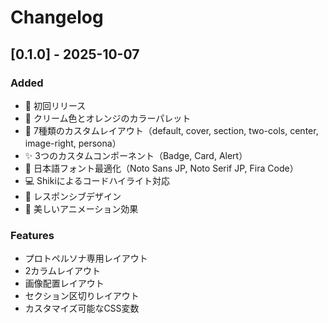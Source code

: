 # Changelog

## [0.1.0] - 2025-10-07

### Added

- 🎉 初回リリース
- 🎨 クリーム色とオレンジのカラーパレット
- 📝 7種類のカスタムレイアウト（default, cover, section, two-cols, center, image-right, persona）
- ✨ 3つのカスタムコンポーネント（Badge, Card, Alert）
- 🎯 日本語フォント最適化（Noto Sans JP, Noto Serif JP, Fira Code）
- 💻 Shikiによるコードハイライト対応
- 📱 レスポンシブデザイン
- 🌟 美しいアニメーション効果

### Features

- プロトペルソナ専用レイアウト
- 2カラムレイアウト
- 画像配置レイアウト
- セクション区切りレイアウト
- カスタマイズ可能なCSS変数
